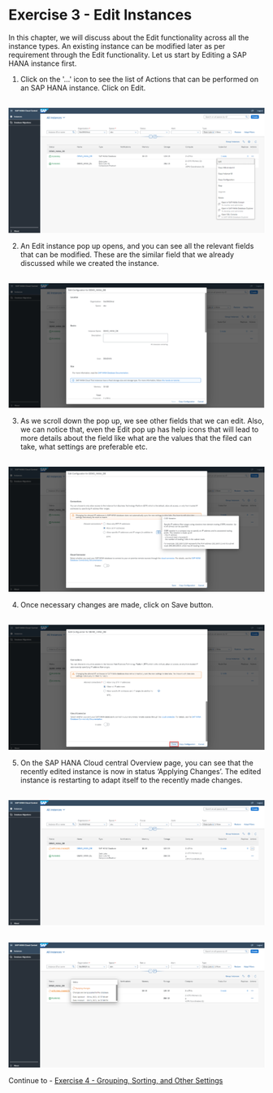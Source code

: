 # Exercise 3 - Edit Instances

In this chapter, we will discuss about the Edit functionality across all the instance types. An existing instance can be modified later as per requirement through the Edit functionality. Let us start by Editing a SAP HANA instance first.

1. Click on the '...' icon to see the list of Actions that can be performed on an SAP HANA instance. Click on Edit.

<br>![](./images_new/1.png)

2. An Edit instance pop up opens, and you can see all the relevant fields that can be modified. These are the similar field that we already discussed while we created the instance.

<br>![](./images_new/2.png)

3. As we scroll down the pop up, we see other fields that we can edit. Also, we can notice that, even the Edit pop up has help icons that will lead to more details about the field like what are the values that the filed can take, what settings are preferable etc.

<br>![](./images_new/3.png)

4. Once necessary changes are made, click on Save button.

<br>![](./images_new/4.png)

5. On the SAP HANA Cloud central Overview page, you can see that the recently edited instance is now in status ‘Applying Changes’. The edited instance is restarting to adapt itself to the recently made changes.

<br>![](./images_new/5.png)

<br>![](./images_new/6.png)

Continue to - [Exercise 4 - Grouping, Sorting, and Other Settings ](../ex_4/README.md)
